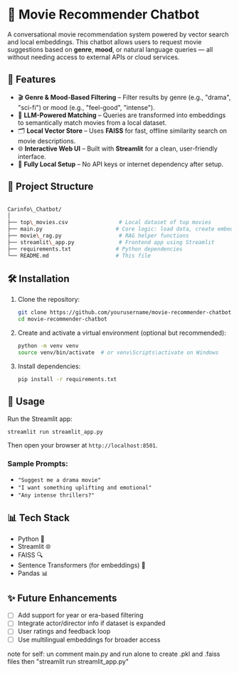 

# 🎥 Movie Recommender Chatbot

A conversational movie recommendation system powered by vector search and local embeddings. This chatbot allows users to request movie suggestions based on **genre**, **mood**, or natural language queries — all without needing access to external APIs or cloud services.

## 🧠 Features

- 🎬 **Genre & Mood-Based Filtering** – Filter results by genre (e.g., "drama", "sci-fi") or mood (e.g., "feel-good", "intense").
- 🤖 **LLM-Powered Matching** – Queries are transformed into embeddings to semantically match movies from a local dataset.
- 🗂️ **Local Vector Store** – Uses **FAISS** for fast, offline similarity search on movie descriptions.
- 🌐 **Interactive Web UI** – Built with **Streamlit** for a clean, user-friendly interface.
- 💾 **Fully Local Setup** – No API keys or internet dependency after setup.

## 📁 Project Structure

```bash

Carinfo\_Chatbot/
│
├── top\_movies.csv                # Local dataset of top movies
├── main.py                       # Core logic: load data, create embeddings, build index
├── movie\_rag.py                  # RAG helper functions
├── streamlit\_app.py              # Frontend app using Streamlit
├── requirements.txt              # Python dependencies
└── README.md                     # This file

```

## 🛠️ Installation

1. Clone the repository:
   ```bash
   git clone https://github.com/yourusername/movie-recommender-chatbot.git
   cd movie-recommender-chatbot


2. Create and activate a virtual environment (optional but recommended):

   ```bash
   python -m venv venv
   source venv/bin/activate  # or venv\Scripts\activate on Windows
   ```

3. Install dependencies:

   ```bash
   pip install -r requirements.txt
   ```

## 🚀 Usage

Run the Streamlit app:

```bash
streamlit run streamlit_app.py
```

Then open your browser at `http://localhost:8501`.

### Sample Prompts:

* `"Suggest me a drama movie"`
* `"I want something uplifting and emotional"`
* `"Any intense thrillers?"`

## 📊 Tech Stack

* Python 🐍
* Streamlit 🌐
* FAISS 🔍
* Sentence Transformers (for embeddings) 🧠
* Pandas 📊

## ✨ Future Enhancements

* [ ] Add support for year or era-based filtering
* [ ] Integrate actor/director info if dataset is expanded
* [ ] User ratings and feedback loop
* [ ] Use multilingual embeddings for broader access

note for self: 
un comment main.py and run alone to create .pkl and .faiss files
then "streamlit run streamlit_app.py" 

